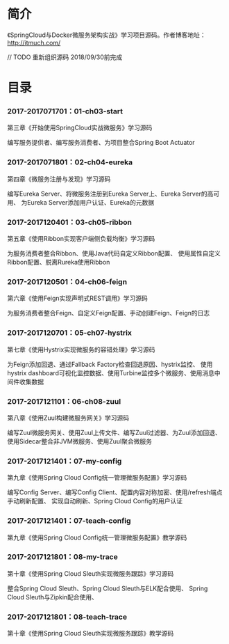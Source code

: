 # 简介 

《SpringCloud与Docker微服务架构实战》学习项目源码。作者博客地址：http://itmuch.com/

// TODO 重新组织源码 2018/09/30前完成

# 目录 

### 2017-2017071701：01-ch03-start<br>
第三章《开始使用SpringCloud实战微服务》学习源码
<p>
编写服务提供者、编写服务消费者、为项目整合Spring Boot Actuator
</p>

### 2017-2017071801：02-ch04-eureka<br>
第四章《微服务注册与发现》学习源码
<p>
编写Eureka Server、将微服务注册到Eureka Server上、Eureka Server的高可用、
为Eureka Server添加用户认证、Eureka的元数据
</p>

### 2017-2017120401：03-ch05-ribbon<br>
第五章《使用Ribbon实现客户端侧负载均衡》学习源码
<p>
为服务消费者整合Ribbon、使用Java代码自定义Ribbon配置、
使用属性自定义Ribbon配置、脱离Rureka使用Ribbon
</p>

### 2017-2017120501：04-ch06-feign<br>
第六章《使用Feign实现声明式REST调用》学习源码
<p>
为服务消费者整合Feign、自定义Feign配置、手动创建Feign、Feign的日志
</p>

### 2017-2017120701：05-ch07-hystrix<br>
第七章《使用Hystrix实现微服务的容错处理》学习源码
<p>
为Feign添加回退、通过Fallback Factory检查回退原因、hystrix监控、
使用hystrix dashboard可视化监控数据、使用Turbine监控多个微服务、使用消息中间件收集数据
</p>

### 2017-2017121101：06-ch08-zuul<br>
第八章《使用Zuul构建微服务网关》学习源码
<p>
编写Zuul微服务网关、使用Zuul上传文件、编写Zuul过滤器、为Zuul添加回退、
使用Sidecar整合非JVM微服务、使用Zuul聚合微服务
</p>

### 2017-2017121401：07-my-config<br>
第九章《使用Spring Cloud Config统一管理微服务配置》学习源码
<p>
编写Config Server、编写Config Client、配置内容对称加密、使用/refresh端点手动刷新配置、
实现自动刷新、Spring Cloud Config的用户认证
</p>

### 2017-2017121401：07-teach-config<br>
第九章《使用Spring Cloud Config统一管理微服务配置》教学源码

### 2017-2017121801：08-my-trace<br>
第十章《使用Spring Cloud Sleuth实现微服务跟踪》学习源码
<p>
整合Spring Cloud Sleuth、Spring Cloud Sleuth与ELK配合使用、
Spring Cloud Sleuth与Zipkin配合使用、
</p>

### 2017-2017121801：08-teach-trace<br>
第十章《使用Spring Cloud Sleuth实现微服务跟踪》教学源码
